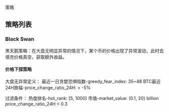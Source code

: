 
策略

## 策略列表

### Black Swan

黑天鹅策略：在大盘无明显异常的情况下，某个币的价格出现了异常波动，此时去填充价格真空，获取额外收益。

#### 价格下探策略

大盘无异常定义：
   最近一日贪婪恐惧指数-greedy_fear_index: 35~48
   BTC最近24H跌幅-price_change_ratio_24H: > -5%
    
过滤条件：
   热度排名-hot_rank: [5, 1000)
   市值-market_value: (0.1, 20) billion
   price_change_ratio_24H < 0.3

 